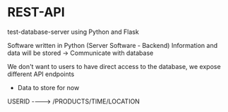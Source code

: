 # REST-API
test-database-server using Python and Flask

Software written in Python (Server Software - Backend)
Information and data will be stored -> Communicate with database

We don't want to users to have direct access to the database, we expose different API endpoints

- Data to store for now

USERID ----> /PRODUCTS/TIME/LOCATION